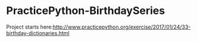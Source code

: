 # PracticePython-BirthdaySeries


Project starts here:http://www.practicepython.org/exercise/2017/01/24/33-birthday-dictionaries.html
